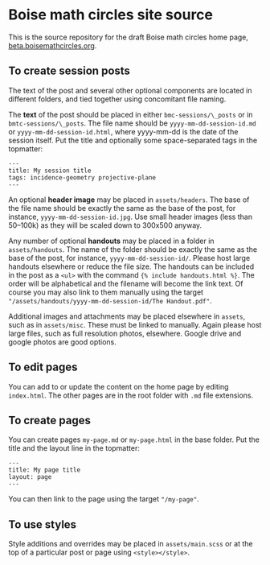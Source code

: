 # Boise math circles site source

This is the source repository for the draft Boise math circles home page, [beta.boisemathcircles.org](http://beta.boisemathcircles.org).

## To create session posts

The text of the post and several other optional components are located in different folders, and tied together using concomitant file naming.

The **text** of the post should be placed in either `bmc-sessions/\_posts` or in `bmtc-sessions/\_posts`. The file name should be `yyyy-mm-dd-session-id.md` or `yyyy-mm-dd-session-id.html`, where yyyy-mm-dd is the date of the session itself. Put the title and optionally some space-separated tags in the topmatter:

    ---
    title: My session title
    tags: incidence-geometry projective-plane
    ---

An optional **header image** may be placed in `assets/headers`. The base of the file name should be exactly the same as the base of the post, for instance, `yyyy-mm-dd-session-id.jpg`. Use small header images (less than 50&ndash;100k) as they will be scaled down to 300x500 anyway.

Any number of optional **handouts** may be placed in a folder in `assets/handouts`. The name of the folder should be exactly the same as the base of the post, for instance, `yyyy-mm-dd-session-id/`. Please host large handouts elsewhere or reduce the file size. The handouts can be included in the post as a `<ul>` with the command `{% include handouts.html %}`. The order will be alphabetical and the filename will become the link text. Of course you may also link to them manually using the target `"/assets/handouts/yyyy-mm-dd-session-id/The Handout.pdf"`.

Additional images and attachments may be placed elsewhere in `assets`, such as in `assets/misc`. These must be linked to manually. Again please host large files, such as full resolution photos, elsewhere. Google drive and google photos are good options.

## To edit pages

You can add to or update the content on the home page by editing `index.html`. The other pages are in the root folder with `.md` file extensions.

## To create pages

You can create pages `my-page.md` or `my-page.html` in the base folder. Put the title and the layout line in the topmatter:

    ---
    title: My page title
    layout: page
    ---

You can then link to the page using the target `"/my-page"`.

## To use styles

Style additions and overrides may be placed in `assets/main.scss` or at the top of a particular post or page using `<style></style>`.